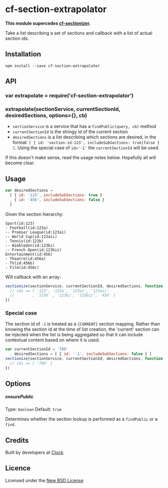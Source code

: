 # cf-section-extrapolator

**This module supercedes [cf-sectionizer](https://github.com/clocklimited/cf-sectionizer).**

Take a list describing a set of sections and callback with a list of actual section ids.

## Installation

    npm install --save cf-section-extrapolator

## API

### var extrapolate = require('cf-section-extrapolator')

### extrapolate(sectionService, currentSectionId, desiredSections, options={}, cb)

- `sectionService` is a service that has a `findPublic(query, cb)` method
- `currentSectionId` is the stringy id of the current section
- `desiredSections` is a list describing which sections are desired, in the format: `[ { id: 'section-id-123', includeSubSections: true|false } ]`. Using the
special case of `id='-1'` the `currentSectionId` will be used.

If this doesn't make sense, read the usage notes below. Hopefully all will become clear.

## Usage

```js
var desiredSections =
  [ { id: '123', includeSubSections: true }
  , { id: '456', includeSubSections: false }
  ]
```

Given the section hierarchy:

```
Sport(id:123)
- Football(id:123a)
-- Premier League(id:123ai)
-- World Cup(id:123aii)
- Tennis(id:123b)
-- Wimbledon(id:123bi)
-- French Open(id:123bii)
Entertainment(id:456)
- Theatre(id:456a)
- TV(id:456b)
- Film(id:456c)
```

Will callback with an array:

```js
sectionize(sectionService, currentSectionId, desiredSections, function (err, ids) {
  // ids == [ '123', '123a', '123ai', '123aii'
  //        , '123b' , '123bi', '123bii', '456' ]
})
```

### Special case

The section id of `-1` is treated as a `{CURRENT}` section mapping. Rather than knowing the section
id at the time of list creation, the 'current' section can be injected when the list is being aggregated
so that it can include contextual content based on where it is used.

```js
var currentSectionId = '789'
  , desiredSections = [ { id: '-1', includeSubSections: false } ]
sectionize(sectionService, currentSectionId, desiredSections, function (err, ids) {
  // ids == [ '789' ]
})
```

## Options

##### ensurePublic

Type: `boolean`
Default: `true`

Determines whether the section lookup is performed as a `findPublic` or a `find`.

## Credits
Built by developers at [Clock](http://clock.co.uk).

## Licence
Licensed under the [New BSD License](http://opensource.org/licenses/bsd-license.php)

